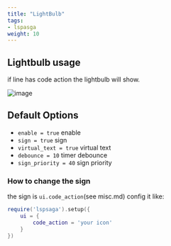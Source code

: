 ```yaml
---
title: "LightBulb"
tags:
- lspasga
weight: 10
---
```


## Lightbulb usage

if line has code action the lightbulb will show.

![image](https://github.com/nvimdev/lspsaga.nvim/assets/41671631/080e8595-1cfa-460b-9573-a3ae6c144282)

## Default Options
  
- `enable = true`        enable
- `sign = true`          sign
- `virtual_text = true`  virtual text
- `debounce = 10`        timer debounce
- `sign_priority = 40`   sign priority


### How to change the sign 

the sign is `ui.code_action`(see misc.md) config it like:

```lua
require('lspsaga').setup({
    ui = {
        code_action = 'your icon'
    }
})
```